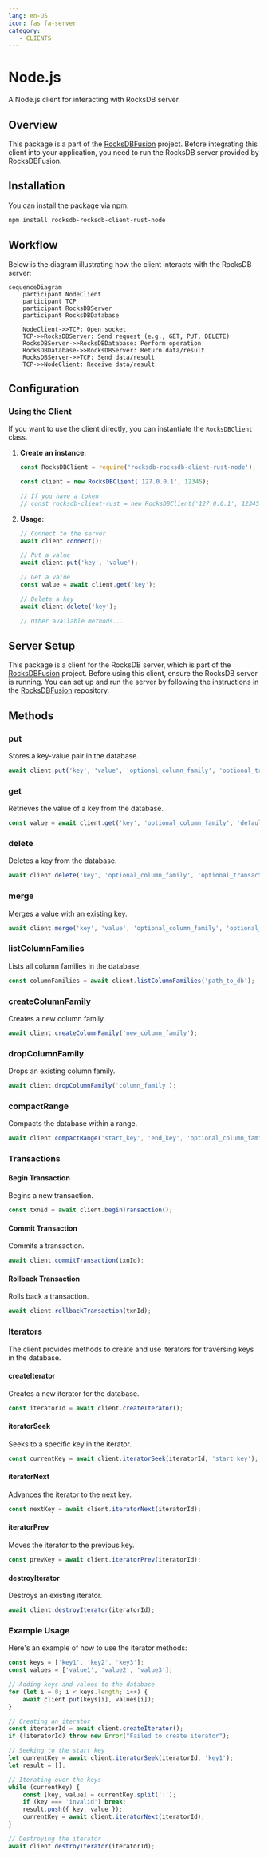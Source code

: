 ```yaml
---
lang: en-US
icon: fas fa-server
category:
   - CLIENTS
---
```


# Node.js

A Node.js client for interacting with RocksDB server.

## Overview

This package is a part of the [RocksDBFusion](https://github.com/s00d/RocksDBFusion) project. Before integrating this client into your application, you need to run the RocksDB server provided by RocksDBFusion.

## Installation

You can install the package via npm:

```bash
npm install rocksdb-rocksdb-client-rust-node
```

## Workflow

Below is the diagram illustrating how the client interacts with the RocksDB server:

```mermaid
sequenceDiagram
    participant NodeClient
    participant TCP
    participant RocksDBServer
    participant RocksDBDatabase

    NodeClient->>TCP: Open socket
    TCP->>RocksDBServer: Send request (e.g., GET, PUT, DELETE)
    RocksDBServer->>RocksDBDatabase: Perform operation
    RocksDBDatabase->>RocksDBServer: Return data/result
    RocksDBServer->>TCP: Send data/result
    TCP->>NodeClient: Receive data/result
```

## Configuration

### Using the Client

If you want to use the client directly, you can instantiate the `RocksDBClient` class.

1. **Create an instance**:

   ```javascript
   const RocksDBClient = require('rocksdb-rocksdb-client-rust-node');
   
   const client = new RocksDBClient('127.0.0.1', 12345);

   // If you have a token
   // const rocksdb-client-rust = new RocksDBClient('127.0.0.1', 12345, 'your-token');
   ```

2. **Usage**:

   ```javascript
   // Connect to the server
   await client.connect();

   // Put a value
   await client.put('key', 'value');

   // Get a value
   const value = await client.get('key');

   // Delete a key
   await client.delete('key');

   // Other available methods...
   ```

## Server Setup

This package is a client for the RocksDB server, which is part of the [RocksDBFusion](https://github.com/s00d/RocksDBFusion) project. Before using this client, ensure the RocksDB server is running. You can set up and run the server by following the instructions in the [RocksDBFusion](https://github.com/s00d/RocksDBFusion) repository.

## Methods

### put

Stores a key-value pair in the database.

```javascript
await client.put('key', 'value', 'optional_column_family', 'optional_transaction_id');
```

### get

Retrieves the value of a key from the database.

```javascript
const value = await client.get('key', 'optional_column_family', 'default_value', 'optional_transaction_id');
```

### delete

Deletes a key from the database.

```javascript
await client.delete('key', 'optional_column_family', 'optional_transaction_id');
```

### merge

Merges a value with an existing key.

```javascript
await client.merge('key', 'value', 'optional_column_family', 'optional_transaction_id');
```

### listColumnFamilies

Lists all column families in the database.

```javascript
const columnFamilies = await client.listColumnFamilies('path_to_db');
```

### createColumnFamily

Creates a new column family.

```javascript
await client.createColumnFamily('new_column_family');
```

### dropColumnFamily

Drops an existing column family.

```javascript
await client.dropColumnFamily('column_family');
```

### compactRange

Compacts the database within a range.

```javascript
await client.compactRange('start_key', 'end_key', 'optional_column_family');
```

### Transactions

#### Begin Transaction

Begins a new transaction.

```javascript
const txnId = await client.beginTransaction();
```

#### Commit Transaction

Commits a transaction.

```javascript
await client.commitTransaction(txnId);
```

#### Rollback Transaction

Rolls back a transaction.

```javascript
await client.rollbackTransaction(txnId);
```

### Iterators

The client provides methods to create and use iterators for traversing keys in the database.

#### createIterator

Creates a new iterator for the database.

```javascript
const iteratorId = await client.createIterator();
```

#### iteratorSeek

Seeks to a specific key in the iterator.

```javascript
const currentKey = await client.iteratorSeek(iteratorId, 'start_key');
```

#### iteratorNext

Advances the iterator to the next key.

```javascript
const nextKey = await client.iteratorNext(iteratorId);
```

#### iteratorPrev

Moves the iterator to the previous key.

```javascript
const prevKey = await client.iteratorPrev(iteratorId);
```

#### destroyIterator

Destroys an existing iterator.

```javascript
await client.destroyIterator(iteratorId);
```

### Example Usage

Here's an example of how to use the iterator methods:

```javascript
const keys = ['key1', 'key2', 'key3'];
const values = ['value1', 'value2', 'value3'];

// Adding keys and values to the database
for (let i = 0; i < keys.length; i++) {
    await client.put(keys[i], values[i]);
}

// Creating an iterator
const iteratorId = await client.createIterator();
if (!iteratorId) throw new Error("Failed to create iterator");

// Seeking to the start key
let currentKey = await client.iteratorSeek(iteratorId, 'key1');
let result = [];

// Iterating over the keys
while (currentKey) {
    const [key, value] = currentKey.split(':');
    if (key === 'invalid') break;
    result.push({ key, value });
    currentKey = await client.iteratorNext(iteratorId);
}

// Destroying the iterator
await client.destroyIterator(iteratorId);
```